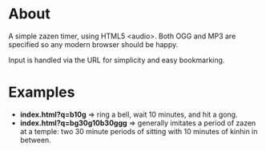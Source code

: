 # About
A simple zazen timer, using HTML5 \<audio\>. Both OGG and MP3 are specified so any modern browser should be happy.

Input is handled via the URL for simplicity and easy bookmarking.

# Examples
* **index.html?q=b10g** => ring a bell, wait 10 minutes, and hit a gong.
* **index.html?q=bg30g10b30ggg** => generally imitates a period of zazen at a temple: two 30 minute periods of sitting with 10 minutes of kinhin in between.

